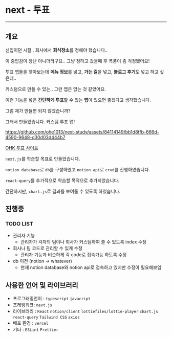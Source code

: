 # next - 투표

---

## 개요

신입이던 시절.. 회사에서 **회식장소**를 정해야 했습니다..

이 중압감이 장난 아니더라구요.. 그냥 정하고 갔을때 후 폭풍이 좀 걱정됐어요!

투표 앱들을 찾아보는데 **메뉴 정보**를 넣고, **가는 길**을 넣고, **블로그 후기**도 넣고 하고 싶은데.. 

커스텀으로 만들 수 있는.. 그런 앱은 없는 것 같았어요.

이런 기능을 넣은 **간단하게 투표**할 수 있는 **앱**이 있으면 좋겠다고 생각했습니다.

그럼 제가 만들면 되지 않겠습니까? 

그래서 만들었습니다. 커스텀 투표 앱!


https://github.com/ohe1013/next-study/assets/84114149/bb1d8ffb-666d-4590-9648-d30d03d444b7




[OHK 투표 사이트](https://next-study-ochre.vercel.app/)

`next.js`를 학습할 목표로 만들었습니다.

`notion database`로 `db`를 구성하였고 `notion api`로 `crud`를 진행하였습니다.

`react-query`를 추가적으로 학습할 목적으로 추가되었습니다.

간단하지만, `chart.js`로 결과를 보여줄 수 있도록 하였습니다. 

## 진행중

### TODO LIST

- 관리자 기능
    - 관리자가 각자의 팀이나 회사가 커스텀하여 쓸 수 있도록 index 수정
- 회사나 팀 코드로 관리할 수 있게 수정
    - 관리자 기능과 비슷하게 각 code로 접속가능 하도록 수정
- db 이전 (notion → whatever)
    - 현재 notion database와 notion api로 접속하고 있지만 수정이 필요해보임

## 사용한 언어 및 라이브러리

- 프로그래밍언어 : `typescript` `javacript`
- 프레임워크: `next.js`
- 라이브러리 : `React` `notion/client`  `lottiefiles/lottie-player` `chart.js` `react-query` `Tailwind CSS` `axios`
- 배포 환경 : `vercel`
- 기타 : `ESLint` `Prettier`
